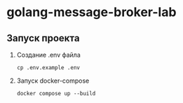 # golang-message-broker-lab

## Запуск проекта
1) Создание .env файла
    ```shell
    cp .env.example .env
    ```
2) Запуск docker-compose
    ```shell
    docker compose up --build
    ```